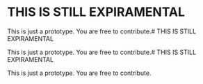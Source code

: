 # THIS IS STILL EXPIRAMENTAL

This is just a prototype.
You are free to contribute.# THIS IS STILL EXPIRAMENTAL

This is just a prototype.
You are free to contribute.# THIS IS STILL EXPIRAMENTAL

This is just a prototype.
You are free to contribute.
